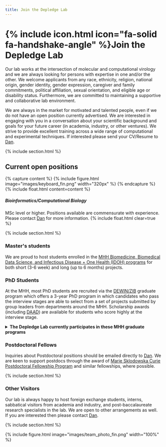 ```yaml
---
title: Join the Depledge Lab
---
```


# {% include icon.html icon="fa-solid fa-handshake-angle" %}Join the Depledge Lab

Our lab works at the intersection of molecular and computational virology and we are always looking for persons with expertise in one and/or the other. We welcome applicants from any race, ethnicity, religion, national origin, gender identity, gender expression, caregiver and family commitments, political affiliation, sexual orientation, and eligible age or disability status. Furthermore, we are committed to maintaining a supportive and collaborative lab environment.

We are always in the market for motivated and talented people, even if we do not have an open position currently advertised. We are interested in engaging with you in a conversation about your scientific background and goals for your future career (in academia, industry, or other ventures). We strive to provide excellent training across a wide range of computational and experimental techniques. If interested please send your CV/Resume to [Dan](/contact).

{% include section.html %}

## Current open positions

{% capture content %}
{% include figure.html image="images/keyboard_fin.png" width="320px" %}
{% endcapture %}
{% include float.html content=content %}
##### Bioinformatics/Computational Biology
MSc level or higher. Positions available are commensurate with experience. Please contact [Dan](/contact) for more information.
{% include float.html clear=true %}

{% include section.html %}



### Master's students
We are proud to host students enrolled in the [MHH Biomedicine, Biomedical Data Science, and Infectious Disease + One Health (IDOH) programs](https://www.mhh.de/en/all-degree-programs) for both short (3-6 week) and long (up to 6 months) projects.

### PhD Students
At the MHH, most PhD students are recruited via the [DEWIN/ZIB](https://www.mhh.de/hbrs/zib) graduate program which offers a 3-year PhD program in which candidates who pass the interview stages are able to select from a set of projects submitted by group leaders from departments around the MHH. Scholarship awards (including [DAAD](https://www.daad.de/en/studying-in-germany/scholarships/daad-scholarships/)) are available for students who score highly at the interview stage. 

<details>
<summary><b>The Depledge Lab currently participates in these MHH graduate programs</b></summary>
<ul>
  <li><a href="https://www.mhh.de/en/hbrs/zib"><b>DEWIN</b></a>: The Infection Biology / Dynamics of Host-Pathogen Interactions Graduate Program is a 3-year PhD program focused on Infection Biology.</li>
</ul>  
</details>

### Postdoctoral Fellows
Inquiries about Postdoctoral positions should be emailed directly to [Dan](/contact). We are keen to support postdocs through the award of [Marie Sklodowska Curie Postdoctoral Fellowship Program](https://marie-sklodowska-curie-actions.ec.europa.eu/actions/postdoctoral-fellowships) and similar fellowships, where possible.


{% include section.html %}

### Other Visitors

Our lab is always happy to host foreign exchange students, interns, sabbatical visitors from academia and industry, and post-baccalaureate research specialists in the lab. We are open to other arrangements as well. If you are interested then please contact [Dan](/contact).

{% include section.html %}


{% include figure.html image="images/team_photo_fin.png" width="100%" %}